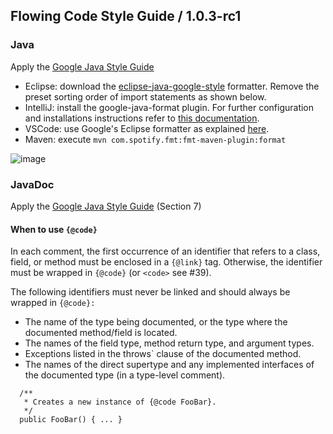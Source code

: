 ## Flowing Code Style Guide / 1.0.3-rc1

### Java

Apply the [Google Java Style Guide](https://google.github.io/styleguide/javaguide.html)

* Eclipse: download the [eclipse-java-google-style](https://github.com/google/styleguide/blob/gh-pages/eclipse-java-google-style.xml) formatter. Remove the preset sorting order of import statements as shown below.
* IntelliJ: install the google-java-format plugin. For further configuration and installations instructions refer to [this documentation](https://github.com/google/google-java-format/blob/master/README.md#intellij-jre-config).
* VSCode: use Google's Eclipse formatter as explained [here](https://code.visualstudio.com/docs/java/java-linting#_formatter).
* Maven: execute `mvn com.spotify.fmt:fmt-maven-plugin:format`

![image](https://user-images.githubusercontent.com/11554739/201381569-fb6afe7d-a6be-42e1-84f0-32382f0cd44b.png)

### JavaDoc

Apply the [Google Java Style Guide](https://google.github.io/styleguide/javaguide.html#s7-javadoc) (Section 7)

#### When to use `{@code}`

In each comment, the first occurrence of an identifier that refers to a class, field, or method must be enclosed in a `{@link}` tag. Otherwise, the identifier must be wrapped in `{@code}` (or `<code>` see #39).

The following identifiers must never be linked and should always be wrapped in `{@code}:`
- The name of the type being documented, or the type where the documented method/field is located.
- The names of the field type, method return type, and argument types.
- Exceptions listed in the throws` clause of the documented method.
- The names of the direct supertype and any implemented interfaces of the documented type (in a type-level comment).

```
  /**
   * Creates a new instance of {@code FooBar}.
   */
  public FooBar() { ... }
```